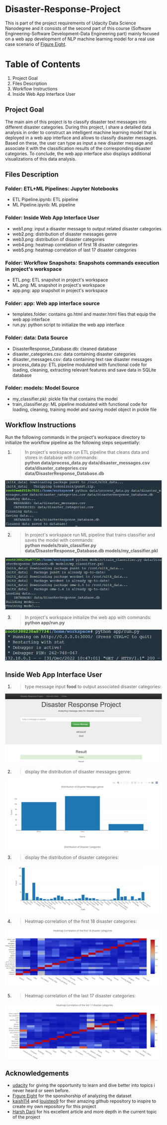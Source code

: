 # Disaster-Response-Project
This is part of the project requirements of Udacity Data Science Nanodegree and it consists of the second part of this course (Software Engineering-Software Development-Data Engineering part) mainly focused on a web app development of NLP machine learning model for a real use case scenario of [Figure Eight](https://appen.com/).

# Table of Contents
1. Project Goal
2. Files Description
3. Workflow Instructions
4. Inside Web App Interface User

## Project Goal
The main aim of this project is to classify disaster text messages into different disaster categories. During this project, I share a detailed data analysis in order to construct an intelligent machine learning model that is deployed in a web app interface and allows to classify disaster messages. Based on these, the user can type as input a new disaster message and associate it with the classification results of the corresponding disaster categories. To conclude, the web app interface also displays additional visualizations of this data analysis.

## Files Description
### Folder: ETL+ML Pipelines: Jupyter Notebooks
* ETL Pipeline.ipynb: ETL pipeline 
* ML Pipeline.ipynb: ML pipeline

### Folder: Inside Web App Interface User
* web1.png: input a disaster message to output related disaster categories
* web2.png: distribution of disaster messages genre
* web3.png: distribution of disaster categories
* web4.png: heatmap correlation of first 18 disaster categories
* web5.png: heatmap correlation of last 17 disaster categories

### Folder: Workflow Snapshots: Snapshots commands execution in project's workspace
* ETL.png: ETL snapshot in project's workspace
* ML.png: ML snapshot in project's workspace
* app.png: app snapshot in project's workspace

### Folder: app: Web app interface source
* templates.folder: contains go.html and master.html files that equip the web app interface
* run.py: python script to initialize the web app interface

### Folder: data: Data Source
* DisasterResponse_Database.db: cleaned database 
* disaster_categories.csv: data containing disaster categories 
* disaster_messages.csv: data containing text raw disaster messages  
* process_data.py: ETL pipeline modulated with functional code for loading, cleaning, extracting relevant features and save data in SQLite database

### Folder: models: Model Source
* my_classifier.pkl: pickle file that contains the model
* train_classifier.py: ML pipeline modulated with functional code for loading, cleaning, training model and saving model object in pickle file

## Workflow Instructions
Run the following commands in the project's workspace directory to initialize the workflow pipeline as the following steps sequentially:

1. > In project's workspace run ETL pipeline that cleans data and stores in database with commands: \
**python data/process_data.py data/disaster_messages.csv data/disaster_categories.csv data/DisasterResponse_Database.db**

![This is an image](Workflow%20Snapshots/ETL.png)

2. > In project's workspace run ML pipeline that trains classifier and saves the model with commands: \
**python models/train_classifier.py data/DisasterResponse_Database.db models/my_classifier.pkl**

![This is an image](Workflow%20Snapshots/ML.png)

3. > In project's workspace initialize the web app with commands: \
**python app/run.py**

![This is an image](Workflow%20Snapshots/app.png)

## Inside Web App Interface User
1. > type message input **food** to output associated disaster categories: 

![This is an image](Inside%20Web%20App%20Interface%20User/web1.png)

2. > display the distribution of disaster messages genre: 

![This is an image](Inside%20Web%20App%20Interface%20User/web2.png)


3. > display the distribution of disaster categories: 

![This is an image](Inside%20Web%20App%20Interface%20User/web3.png)


4. > Heatmap correlation of the first 18 disaster categories: 

![This is an image](Inside%20Web%20App%20Interface%20User/web4.png)

5. > Heatmap correlation of the last 17 disaster categories: 

![This is an image](Inside%20Web%20App%20Interface%20User/web5.png)

## Acknowledgements
* [udacity](https://www.udacity.com/) for giving the opportunity to learn and dive better into topics i never heard or seen before.
* [Figure Eight](https://appen.com/) for the sponshorship of analyzing the dataset
* [kaish114](https://github.com/kaish114/Disaster-Response-Pipelines) and [louisteo9](https://github.com/louisteo9/udacity-disaster-response-pipeline) for their amazing github repository to inspire to create my own repository for this project
* [Harsh Darji](https://towardsdatascience.com/building-a-disaster-response-web-application-4066e6f90072) for his excellent article and more depth in the current topic of the project


